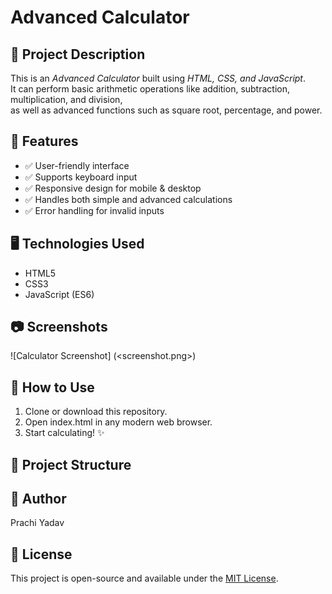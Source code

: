 # Advanced Calculator

## 📌 Project Description

This is an _Advanced Calculator_ built using _HTML, CSS, and JavaScript_.  
It can perform basic arithmetic operations like addition, subtraction, multiplication, and division,  
as well as advanced functions such as square root, percentage, and power.

## 🎯 Features

- ✅ User-friendly interface
- ✅ Supports keyboard input
- ✅ Responsive design for mobile & desktop
- ✅ Handles both simple and advanced calculations
- ✅ Error handling for invalid inputs

## 🖥️ Technologies Used

- HTML5
- CSS3
- JavaScript (ES6)

## 📷 Screenshots

![Calculator Screenshot] (<screenshot.png>)

## 🚀 How to Use

1. Clone or download this repository.
2. Open index.html in any modern web browser.
3. Start calculating! ✨

## 📂 Project Structure

## 📝 Author

Prachi Yadav

## 📄 License

This project is open-source and available under the [MIT License](LICENSE).
